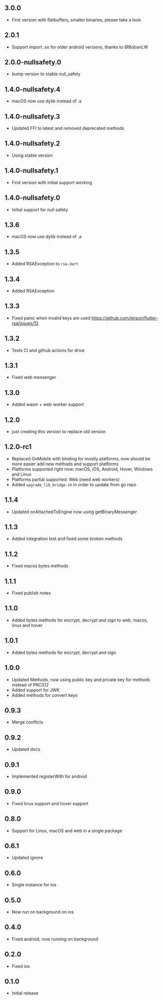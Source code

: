 ## 3.0.0

- First version with flatbuffers, smaller binaries, please take a look
## 2.0.1

- Support import .so for older android versions, thanks to @BobanLW

## 2.0.0-nullsafety.0

- bump version to stable null_safety

## 1.4.0-nullsafety.4

- macOS now use dylib instead of .a 

## 1.4.0-nullsafety.3

- Updated FFI to latest and removed deprecated methods

## 1.4.0-nullsafety.2

- Using stable version

## 1.4.0-nullsafety.1

- First version with initial support working

## 1.4.0-nullsafety.0

- Initial support for null safety

## 1.3.6

- macOS now use dylib instead of .a 

## 1.3.5

- Added RSAException to `rsa.dart`

## 1.3.4

- Added RSAException

## 1.3.3

- Fixed panic when invalid keys are used https://github.com/jerson/flutter-rsa/issues/13

## 1.3.2

- Tests CI and github actions for drive

## 1.3.1

- Fixed web messenger
## 1.3.0

- Added wasm + web worker support

## 1.2.0

- just creating this version to replace old version

## 1.2.0-rc1

- Replaced GoMobile with binding for mostly platforms, now should be more easier add new methods and support platforms
- Platforms supported right now: macOS, iOS, Android, Hover, Windows and Linux
- Platforms partial supported: Web (need web workers)
- Added `upgrade_lib_bridge.sh` in order to update from go repo

## 1.1.4

- Updated onAttachedToEngine now using getBinaryMessenger

## 1.1.3

- Added integration test and fixed some broken methods

## 1.1.2

- Fixed macos bytes methods

## 1.1.1

- Fixed publish notes

## 1.1.0

- Added bytes methods for encrypt, decrypt and sign to web, macos, linux and hover

## 1.0.1

- Added bytes methods for encrypt, decrypt and sign

## 1.0.0

- Updated Methods, now using public key and private key for methods instead of PKCS12
- Added support for JWK
- Added methods for convert keys

## 0.9.3

- Merge conflicts

## 0.9.2

- Updated docs

## 0.9.1

- Implemented registerWith for android

## 0.9.0

- Fixed linux support and hover support

## 0.8.0

- Support for Linux, macOS and web in a single package

## 0.6.1

- Updated ignore

## 0.6.0

- Single instance for ios

## 0.5.0

- Now run on background on ios

## 0.4.0

- Fixed android, now running on background

## 0.2.0

- Fixed ios

## 0.1.0

- Initial release
